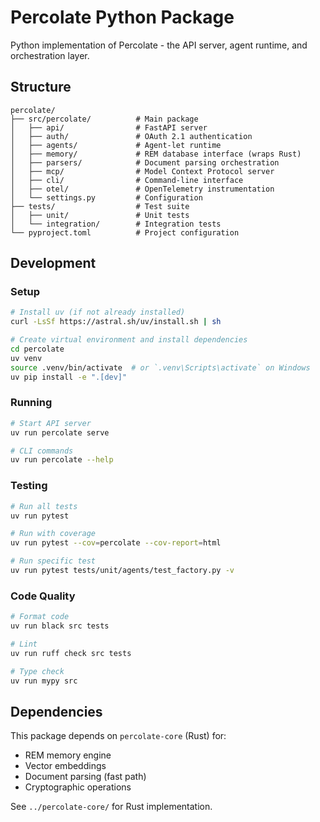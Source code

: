 # Percolate Python Package

Python implementation of Percolate - the API server, agent runtime, and orchestration layer.

## Structure

```
percolate/
├── src/percolate/          # Main package
│   ├── api/                # FastAPI server
│   ├── auth/               # OAuth 2.1 authentication
│   ├── agents/             # Agent-let runtime
│   ├── memory/             # REM database interface (wraps Rust)
│   ├── parsers/            # Document parsing orchestration
│   ├── mcp/                # Model Context Protocol server
│   ├── cli/                # Command-line interface
│   ├── otel/               # OpenTelemetry instrumentation
│   └── settings.py         # Configuration
├── tests/                  # Test suite
│   ├── unit/               # Unit tests
│   └── integration/        # Integration tests
└── pyproject.toml          # Project configuration
```

## Development

### Setup

```bash
# Install uv (if not already installed)
curl -LsSf https://astral.sh/uv/install.sh | sh

# Create virtual environment and install dependencies
cd percolate
uv venv
source .venv/bin/activate  # or `.venv\Scripts\activate` on Windows
uv pip install -e ".[dev]"
```

### Running

```bash
# Start API server
uv run percolate serve

# CLI commands
uv run percolate --help
```

### Testing

```bash
# Run all tests
uv run pytest

# Run with coverage
uv run pytest --cov=percolate --cov-report=html

# Run specific test
uv run pytest tests/unit/agents/test_factory.py -v
```

### Code Quality

```bash
# Format code
uv run black src tests

# Lint
uv run ruff check src tests

# Type check
uv run mypy src
```

## Dependencies

This package depends on `percolate-core` (Rust) for:
- REM memory engine
- Vector embeddings
- Document parsing (fast path)
- Cryptographic operations

See `../percolate-core/` for Rust implementation.

